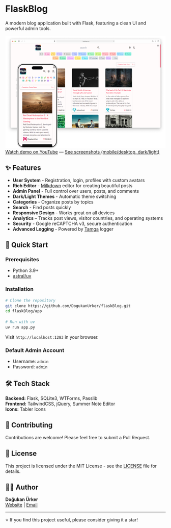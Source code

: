 # FlaskBlog

A modern blog application built with Flask, featuring a clean UI and powerful admin tools.

![FlaskBlog Light Theme](/images/Light.png)
[Watch demo on YouTube](https://youtu.be/WyIpAlSp2RM) — [See screenshots (mobile/desktop, dark/light)](https://github.com/DogukanUrker/flaskBlog/tree/main/images)

## ✨ Features

- **User System** - Registration, login, profiles with custom avatars
- **Rich Editor** - [Milkdown](https://milkdown.dev/) editor for creating beautiful posts
- **Admin Panel** - Full control over users, posts, and comments
- **Dark/Light Themes** - Automatic theme switching
- **Categories** - Organize posts by topics
- **Search** - Find posts quickly
- **Responsive Design** - Works great on all devices
- **Analytics** – Tracks post views, visitor countries, and operating systems
- **Security** - Google reCAPTCHA v3, secure authentication
- **Advanced Logging** - Powered by [Tamga](https://github.com/dogukanurker/tamga) logger

## 🚀 Quick Start

### Prerequisites
- Python 3.9+
- [astral/uv](https://docs.astral.sh/uv/)

### Installation

```bash
# Clone the repository
git clone https://github.com/DogukanUrker/flaskBlog.git
cd flaskBlog/app

# Run with uv
uv run app.py
```

Visit `http://localhost:1283` in your browser.

### Default Admin Account
- Username: `admin`
- Password: `admin`

## 🛠️ Tech Stack

**Backend:** Flask, SQLite3, WTForms, Passlib \
**Frontend:** TailwindCSS, jQuery, Summer Note Editor \
**Icons:** Tabler Icons

## 🤝 Contributing

Contributions are welcome! Please feel free to submit a Pull Request.

## 📄 License

This project is licensed under the MIT License - see the [LICENSE](LICENSE) file for details.

## 👨‍💻 Author

**Doğukan Ürker** \
[Website](https://dogukanurker.com) | [Email](mailto:dogukanurker@icloud.com)

---

⭐ If you find this project useful, please consider giving it a star!
